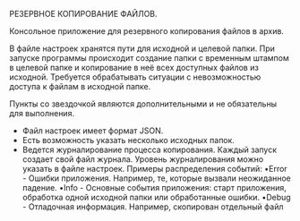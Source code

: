 РЕЗЕРВНОЕ КОПИРОВАНИЕ ФАЙЛОВ. 

Консольное приложение для резервного копирования файлов в архив.

В файле настроек хранятся пути для исходной и целевой папки.
При запуске программы происходит создание папки с временным штампом в целевой папке и копирование в неё всех доступных файлов из исходной. Требуется обрабатывать ситуации с невозможностью доступа к файлам в исходной папке.

Пункты со звездочкой являются дополнительными и не обязательны для выполнения.

* Файл настроек имеет формат JSON.
* Есть возможность указать несколько исходных папок.
* Ведется журналирование процесса копирования. Каждый запуск создает свой файл журнала. Уровень журналирования можно указать в файле настроек.
Примеры распределения событий:
•Error - Ошибки приложения. Например, те, которые вызвали неожиданное падение.
•Info - Основные события приложения: старт приложения, обработка одной исходной папки или обработанные ошибки.
•Debug - Отладочная информация. Например, скопирован отдельный файл
